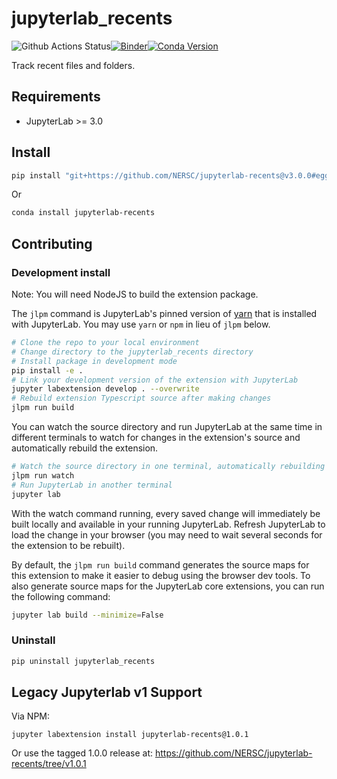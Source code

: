 # jupyterlab_recents

![Github Actions Status](https://github.com/NERSC/jupyterlab-recents/workflows/Build/badge.svg)[![Binder](https://mybinder.org/badge_logo.svg)](https://mybinder.org/v2/gh/NERSC/jupyterlab-recents/main?urlpath=lab)[![Conda Version](https://img.shields.io/conda/vn/conda-forge/jupyterlab-recents.svg)](https://anaconda.org/conda-forge/jupyterlab-recents)

Track recent files and folders.

## Requirements

- JupyterLab >= 3.0

## Install

```bash
pip install "git+https://github.com/NERSC/jupyterlab-recents@v3.0.0#egg=jupyterlab-recents"
```

Or

```bash
conda install jupyterlab-recents
```

## Contributing

### Development install

Note: You will need NodeJS to build the extension package.

The `jlpm` command is JupyterLab's pinned version of
[yarn](https://yarnpkg.com/) that is installed with JupyterLab. You may use
`yarn` or `npm` in lieu of `jlpm` below.

```bash
# Clone the repo to your local environment
# Change directory to the jupyterlab_recents directory
# Install package in development mode
pip install -e .
# Link your development version of the extension with JupyterLab
jupyter labextension develop . --overwrite
# Rebuild extension Typescript source after making changes
jlpm run build
```

You can watch the source directory and run JupyterLab at the same time in different terminals to watch for changes in the extension's source and automatically rebuild the extension.

```bash
# Watch the source directory in one terminal, automatically rebuilding when needed
jlpm run watch
# Run JupyterLab in another terminal
jupyter lab
```

With the watch command running, every saved change will immediately be built locally and available in your running JupyterLab. Refresh JupyterLab to load the change in your browser (you may need to wait several seconds for the extension to be rebuilt).

By default, the `jlpm run build` command generates the source maps for this extension to make it easier to debug using the browser dev tools. To also generate source maps for the JupyterLab core extensions, you can run the following command:

```bash
jupyter lab build --minimize=False
```

### Uninstall

```bash
pip uninstall jupyterlab_recents
```

## Legacy Jupyterlab v1 Support

Via NPM:

```{bash}
jupyter labextension install jupyterlab-recents@1.0.1
```

Or use the tagged 1.0.0 release at:
https://github.com/NERSC/jupyterlab-recents/tree/v1.0.1

